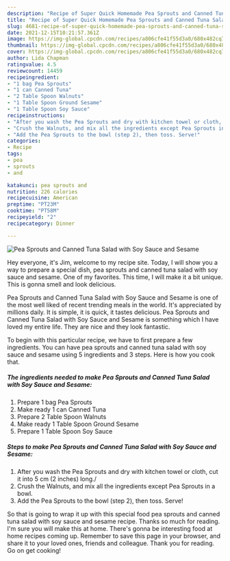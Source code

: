 ```yaml
---
description: "Recipe of Super Quick Homemade Pea Sprouts and Canned Tuna Salad with Soy Sauce and Sesame"
title: "Recipe of Super Quick Homemade Pea Sprouts and Canned Tuna Salad with Soy Sauce and Sesame"
slug: 4681-recipe-of-super-quick-homemade-pea-sprouts-and-canned-tuna-salad-with-soy-sauce-and-sesame
date: 2021-12-15T10:21:57.361Z
image: https://img-global.cpcdn.com/recipes/a806cfe41f55d3a0/680x482cq70/pea-sprouts-and-canned-tuna-salad-with-soy-sauce-and-sesame-recipe-main-photo.jpg
thumbnail: https://img-global.cpcdn.com/recipes/a806cfe41f55d3a0/680x482cq70/pea-sprouts-and-canned-tuna-salad-with-soy-sauce-and-sesame-recipe-main-photo.jpg
cover: https://img-global.cpcdn.com/recipes/a806cfe41f55d3a0/680x482cq70/pea-sprouts-and-canned-tuna-salad-with-soy-sauce-and-sesame-recipe-main-photo.jpg
author: Lida Chapman
ratingvalue: 4.5
reviewcount: 14459
recipeingredient:
- "1 bag Pea Sprouts"
- "1 can Canned Tuna"
- "2 Table Spoon Walnuts"
- "1 Table Spoon Ground Sesame"
- "1 Table Spoon Soy Sauce"
recipeinstructions:
- "After you wash the Pea Sprouts and dry with kitchen towel or cloth, cut it into 5 cm (2 inches) long./"
- "Crush the Walnuts, and mix all the ingredients except Pea Sprouts in a bowl."
- "Add the Pea Sprouts to the bowl (step 2), then toss. Serve!"
categories:
- Recipe
tags:
- pea
- sprouts
- and

katakunci: pea sprouts and 
nutrition: 226 calories
recipecuisine: American
preptime: "PT23M"
cooktime: "PT58M"
recipeyield: "2"
recipecategory: Dinner

---
```



![Pea Sprouts and Canned Tuna Salad with Soy Sauce and Sesame](https://img-global.cpcdn.com/recipes/a806cfe41f55d3a0/680x482cq70/pea-sprouts-and-canned-tuna-salad-with-soy-sauce-and-sesame-recipe-main-photo.jpg)

Hey everyone, it's Jim, welcome to my recipe site. Today, I will show you a way to prepare a special dish, pea sprouts and canned tuna salad with soy sauce and sesame. One of my favorites. This time, I will make it a bit unique. This is gonna smell and look delicious.



Pea Sprouts and Canned Tuna Salad with Soy Sauce and Sesame is one of the most well liked of recent trending meals in the world. It's appreciated by millions daily. It is simple, it is quick, it tastes delicious. Pea Sprouts and Canned Tuna Salad with Soy Sauce and Sesame is something which I have loved my entire life. They are nice and they look fantastic.


To begin with this particular recipe, we have to first prepare a few ingredients. You can have pea sprouts and canned tuna salad with soy sauce and sesame using 5 ingredients and 3 steps. Here is how you cook that.

<!--inarticleads1-->

##### The ingredients needed to make Pea Sprouts and Canned Tuna Salad with Soy Sauce and Sesame:

1. Prepare 1 bag Pea Sprouts
1. Make ready 1 can Canned Tuna
1. Prepare 2 Table Spoon Walnuts
1. Make ready 1 Table Spoon Ground Sesame
1. Prepare 1 Table Spoon Soy Sauce




<!--inarticleads2-->

##### Steps to make Pea Sprouts and Canned Tuna Salad with Soy Sauce and Sesame:

1. After you wash the Pea Sprouts and dry with kitchen towel or cloth, cut it into 5 cm (2 inches) long./
1. Crush the Walnuts, and mix all the ingredients except Pea Sprouts in a bowl.
1. Add the Pea Sprouts to the bowl (step 2), then toss. Serve!




So that is going to wrap it up with this special food pea sprouts and canned tuna salad with soy sauce and sesame recipe. Thanks so much for reading. I'm sure you will make this at home. There's gonna be interesting food at home recipes coming up. Remember to save this page in your browser, and share it to your loved ones, friends and colleague. Thank you for reading. Go on get cooking!
